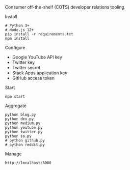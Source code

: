 Consumer off-the-shelf (COTS) developer relations tooling.

Install

    # Python 3+
    # Node.js 12+
    pip install -r requirements.txt
    npm install

Configure

- Google YouTube API key
- Twitter key
- Twitter secret
- Stack Apps application key
- GitHub access token

Start

    npm start

Aggregate

    python blog.py
    python dev.py
    python medium.py
    python youtube.py
    python twitter.py
    python so.py
    # python github.py
    # python reddit.py

Manage

    http://localhost:3000
